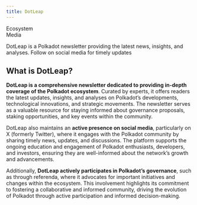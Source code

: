 ```yaml
---
title: DotLeap
---
```

Ecosystem  
 Media  

DotLeap is a Polkadot newsletter providing the latest news, insights, and analyses. Follow on social media for timely updates

What is DotLeap?
----------------

**DotLeap is a comprehensive newsletter dedicated to providing in-depth coverage of the Polkadot ecosystem**. Curated by experts, it offers readers the latest updates, insights, and analyses on Polkadot’s developments, technological innovations, and strategic movements. The newsletter serves as a valuable resource for staying informed about governance proposals, staking opportunities, and key events within the community.

DotLeap also maintains an **active presence on social media**, particularly on X (formerly Twitter), where it engages with the Polkadot community by sharing timely news, updates, and discussions. The platform supports the ongoing education and engagement of Polkadot enthusiasts, developers, and investors, ensuring they are well-informed about the network’s growth and advancements.

Additionally, **DotLeap actively participates in Polkadot’s governance**, such as through referenda, where it advocates for important initiatives and changes within the ecosystem. This involvement highlights its commitment to fostering a collaborative and informed community, driving the evolution of Polkadot through active participation and informed decision-making.

